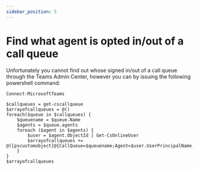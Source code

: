 ```yaml
---
sidebar_position: 5
---
```


# Find what agent is opted in/out of a call queue

Unfortunately you cannot find out whose signed in/out of a call queue through the Teams Admin Center, however you can by issuing the following powershell command:

```
Connect-MicrosoftTeams

$callqueues = get-cscallqueue
$arrayofcallqueues = @()
foreach($queue in $callqueues) {
    $queuename = $queue.Name
    $agents = $queue.agents
    foreach ($agent in $agents) {
        $user = $agent.ObjectId | Get-CsOnlineUser
        $arrayofcallqueues += @([pscustomobject]@{CallQueue=$queuename;Agent=$user.UserPrincipalName;OptIn=$agent.OptIn})
    } 
}
$arrayofcallqueues
```